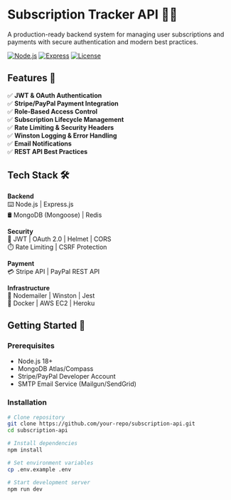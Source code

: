 # Subscription Tracker API 🔐💸

A production-ready backend system for managing user subscriptions and payments with secure authentication and modern best practices.

[![Node.js](https://img.shields.io/badge/Node.js-18-green)](https://nodejs.org/)
[![Express](https://img.shields.io/badge/Express-4.18-blue)](https://expressjs.com/)
[![License](https://img.shields.io/badge/License-MIT-yellow)](LICENSE)

## Features 🚀

✅ **JWT & OAuth Authentication**  
✅ **Stripe/PayPal Payment Integration**  
✅ **Role-Based Access Control**  
✅ **Subscription Lifecycle Management**  
✅ **Rate Limiting & Security Headers**  
✅ **Winston Logging & Error Handling**  
✅ **Email Notifications**  
✅ **REST API Best Practices**

## Tech Stack 🛠️

**Backend**  
⌨️ Node.js | Express.js  
🛢️ MongoDB (Mongoose) | Redis

**Security**  
🔑 JWT | OAuth 2.0 | Helmet | CORS  
⏱️ Rate Limiting | CSRF Protection

**Payment**  
💳 Stripe API | PayPal REST API

**Infrastructure**  
📨 Nodemailer | Winston | Jest  
🐳 Docker | AWS EC2 | Heroku

## Getting Started 🏁

### Prerequisites
- Node.js 18+
- MongoDB Atlas/Compass
- Stripe/PayPal Developer Account
- SMTP Email Service (Mailgun/SendGrid)

### Installation
```bash
# Clone repository
git clone https://github.com/your-repo/subscription-api.git
cd subscription-api

# Install dependencies
npm install

# Set environment variables
cp .env.example .env

# Start development server
npm run dev